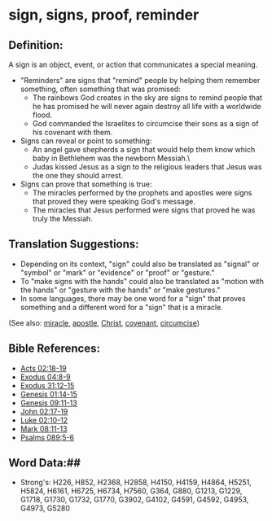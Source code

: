 # sign, signs, proof, reminder #

## Definition: ##

A sign is an object, event, or action that communicates a special meaning.

* "Reminders" are signs that "remind" people by helping them remember something, often something that was promised:
    * The rainbows God creates in the sky are signs to remind people that he has promised he will never again destroy all life with a worldwide flood.
    * God commanded the Israelites to circumcise their sons as a sign of his covenant with them.
* Signs can reveal or point to something:
    * An angel gave shepherds a sign that would help them know which baby in Bethlehem was the newborn Messiah.\
    * Judas kissed Jesus as a sign to the religious leaders that Jesus was the one they should arrest.
* Signs can prove that something is true:
    * The miracles performed by the prophets and apostles were signs that proved they were speaking God's message.
    * The miracles that Jesus performed were signs that proved he was truly the Messiah.

## Translation Suggestions: ##

* Depending on its context, "sign" could also be translated as "signal" or "symbol" or "mark" or "evidence" or "proof" or "gesture."
* To "make signs with the hands" could also be translated as "motion with the hands" or "gesture with the hands" or "make gestures."
* In some languages, there may be one word for a "sign" that proves something and a different word for a "sign" that is a miracle.

(See also: [miracle](miracle.md), [apostle](apostle.md), [Christ](christ.md), [covenant](covenant.md), [circumcise](circumcise.md))

## Bible References: ##

* [Acts 02:18-19](rc://en/tn/help/act/02/18)
* [Exodus 04:8-9](rc://en/tn/help/exo/04/08)
* [Exodus 31:12-15](rc://en/tn/help/exo/31/12)
* [Genesis 01:14-15](rc://en/tn/help/gen/01/14)
* [Genesis 09:11-13](rc://en/tn/help/gen/09/11)
* [John 02:17-19](rc://en/tn/help/jhn/02/17)
* [Luke 02:10-12](rc://en/tn/help/luk/02/10)
* [Mark 08:11-13](rc://en/tn/help/mrk/08/11)
* [Psalms 089:5-6](rc://en/tn/help/psa/089/005)


## Word Data:##

* Strong's: H226, H852, H2368, H2858, H4150, H4159, H4864, H5251, H5824, H6161, H6725, H6734, H7560, G364, G880, G1213, G1229, G1718, G1730, G1732, G1770, G3902, G4102, G4591, G4592, G4953, G4973, G5280
